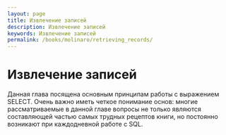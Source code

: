```yaml
---
layout: page
title: Извлечение записей
description: Извлечение записей
keywords: Извлечение записей
permalink: /books/molinaro/retrieving_records/
---
```


# Извлечение записей

Данная глава посящена основным принципам работы с выражением SELECT. Очень важно иметь четкое понимание основ: многие рассматриваемые в данной главе вопросы не только являются составляющей частью самых трудных рецептов книги, но постоянно возникают при каждодневной работе с SQL.
